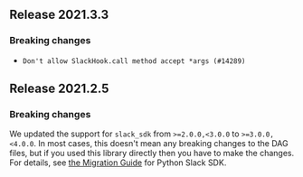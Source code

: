 <!--
 Licensed to the Apache Software Foundation (ASF) under one
 or more contributor license agreements.  See the NOTICE file
 distributed with this work for additional information
 regarding copyright ownership.  The ASF licenses this file
 to you under the Apache License, Version 2.0 (the
 "License"); you may not use this file except in compliance
 with the License.  You may obtain a copy of the License at

   http://www.apache.org/licenses/LICENSE-2.0

 Unless required by applicable law or agreed to in writing,
 software distributed under the License is distributed on an
 "AS IS" BASIS, WITHOUT WARRANTIES OR CONDITIONS OF ANY
 KIND, either express or implied.  See the License for the
 specific language governing permissions and limitations
 under the License.
 -->

## Release 2021.3.3

### Breaking changes

* `Don't allow SlackHook.call method accept *args (#14289)`

## Release 2021.2.5

### Breaking changes

We updated the support for `slack_sdk` from `>=2.0.0,<3.0.0` to `>=3.0.0,<4.0.0`. In most cases,
this doesn't mean any breaking changes to the DAG files, but if you used this library directly then
you have to make the changes. For details, see
[the Migration Guide](https://slack.dev/python-slack-sdk/v3-migration/index.html#from-slackclient-2-x)
for Python Slack SDK.
